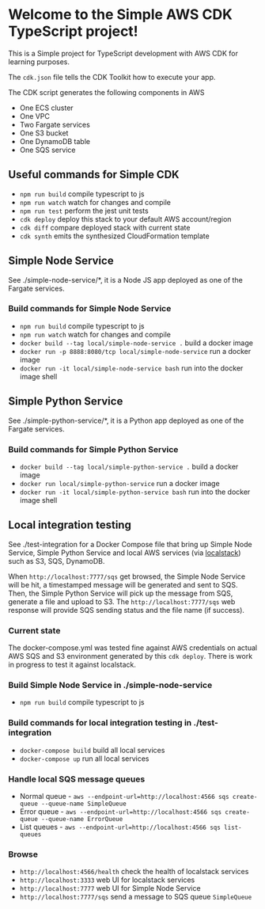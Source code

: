 # Welcome to the Simple AWS CDK TypeScript project!

This is a Simple project for TypeScript development with AWS CDK for learning purposes.

The `cdk.json` file tells the CDK Toolkit how to execute your app.

The CDK script generates the following components in AWS

 * One ECS cluster
 * One VPC
 * Two Fargate services
 * One S3 bucket
 * One DynamoDB table
 * One SQS service

## Useful commands for Simple CDK

 * `npm run build`   compile typescript to js
 * `npm run watch`   watch for changes and compile
 * `npm run test`    perform the jest unit tests
 * `cdk deploy`      deploy this stack to your default AWS account/region
 * `cdk diff`        compare deployed stack with current state
 * `cdk synth`       emits the synthesized CloudFormation template

## Simple Node Service
See ./simple-node-service/*, it is a Node JS app deployed as one of the Fargate services.

### Build commands for Simple Node Service
 * `npm run build`                                              compile typescript to js
 * `npm run watch`                                              watch for changes and compile
 * `docker build --tag local/simple-node-service .`             build a docker image
 * `docker run -p 8888:8080/tcp local/simple-node-service`      run a docker image
 * `docker run -it local/simple-node-service bash`              run into the docker image shell

## Simple Python Service
See ./simple-python-service/*, it is a Python app deployed as one of the Fargate services.

### Build commands for Simple Python Service
 * `docker build --tag local/simple-python-service .` build a docker image
 * `docker run local/simple-python-service`           run a docker image
 * `docker run -it local/simple-python-service bash`  run into the docker image shell

## Local integration testing
See ./test-integration for a Docker Compose file that bring up Simple Node Service, Simple Python Service and local AWS services (via [localstack](https://github.com/localstack/localstack)) such as S3, SQS, DynamoDB.

When `http://localhost:7777/sqs` get browsed, the Simple Node Service will be hit, a timestamped message will be generated and sent to SQS. Then, the Simple Python Service will pick up the message from SQS, generate a file and upload to S3. The `http://localhost:7777/sqs` web response will provide SQS sending status and the file name (if success).

### Current state
The docker-compose.yml was tested fine against AWS credentials on actual AWS SQS and S3 environment generated by this `cdk deploy`. There is work in progress to test it against localstack.

### Build Simple Node Service in ./simple-node-service
 * `npm run build`  compile typescript to js

### Build commands for local integration testing in ./test-integration
 * `docker-compose build` build all local services
 * `docker-compose up`    run all local services

### Handle local SQS message queues
 * Normal queue - `aws --endpoint-url=http://localhost:4566 sqs create-queue --queue-name SimpleQueue`
 * Error queue - `aws --endpoint-url=http://localhost:4566 sqs create-queue --queue-name ErrorQueue`
 * List queues - `aws --endpoint-url=http://localhost:4566 sqs list-queues`

### Browse
 * `http://localhost:4566/health`   check the health of localstack services
 * `http://localhost:3333`          web UI for localstack services
 * `http://localhost:7777`          web UI for Simple Node Service
 * `http://localhost:7777/sqs`      send a message to SQS queue `SimpleQueue`

